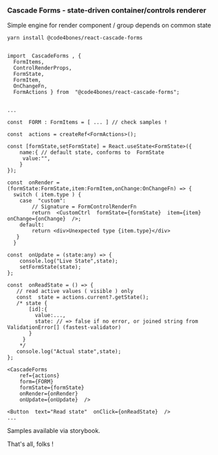 
### Cascade Forms -  state-driven container/controls renderer

Simple engine for render  component / group depends on common state
 

`yarn install @code4bones/react-cascade-forms`

```tsx

import  CascadeForms , {
  FormItems,
  ControlRenderProps,
  FormState,
  FormItem,
  OnChangeFn,
  FormActions } from  "@code4bones/react-cascade-forms";


...

const  FORM : FormItems = [ ... ] // check samples !

const  actions = createRef<FormActions>();

const [formState,setFormState] = React.useState<FormState>({
	name:{ // default state, conforms to  FormState
	 value:"",
	}
});

const  onRender = (formState:FormState,item:FormItem,onChange:OnChangeFn) => {
  switch ( item.type ) {
    case  "custom":
        // Signature = FormControlRenderFn
		return  <CustomCtrl  formState={formState}  item={item}  onChange={onChange}  />;
    default:
		return <div>Unexpected type {item.type}</div>
   }
  }
 
const  onUpdate = (state:any) => {
	console.log("Live State",state);
	setFormState(state);
};

const  onReadState = () => {
   // read active values ( visible ) only
   const  state = actions.current?.getState();
   /* state {
       [id]:{
         value:...,
         state: // => false if no error, or joined string from ValidationError[] (fastest-validator) 
       }
     }
    */
   console.log("Actual state",state);
};

<CascadeForms  
	ref={actions}  
	form={FORM}  
	formState={formState}  
	onRender={onRender}  
	onUpdate={onUpdate}  />

<Button  text="Read state"  onClick={onReadState}  />
...
```

Samples available via storybook.

That's all, folks !



